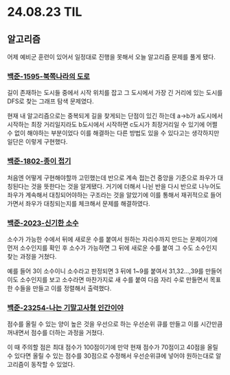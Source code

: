 # 24.08.23 TIL

## 알고리즘

어제 예비군 훈련이 있어서 일정대로 진행을 못해서 오늘 알고리즘 문제를 풀게 됐다.

### [백준-1595-북쪽나라의 도로](https://www.acmicpc.net/problem/1595)

길이 존재하는 도시들 중에서 시작 위치를 잡고 그 도시에서 가장 긴 거리에 있는 도시를 DFS로 찾는 그래프 탐색 문제였다.

현재 내 알고리즘으로는 중복되게 길을 찾게되는 단점이 있긴 하는데 a->b가 a도시에서 시작하는 최장 거리일지라도 b도시에서 시작하면 c도시가 최장거리일 수 있기에 어쩔 수 없이 해야하는 부분이었다 이를 해결하는 다른 방법도 있을 수 있다고는 생각하지만 일단은 이렇게 구현했다.

### [백준-1802-종이 접기](https://www.acmicpc.net/problem/1802)

처음엔 어떻게 구현해야할까 고민했는데 반으로 계속 접는건 중앙을 기준으로 좌우가 대칭된다는 것을 뜻한다는 것을 알게됐다. 거기에 더해서 나뉜 반을 다시 반으로 나누어도 좌우가 계속해서 대칭되어야하는 구조라는 것을 알았기에 이를 통해서 재귀적으로 들어가면서 좌우가 대칭되는지를 체크해서 문제를 해결하였다.

### [백준-2023-신기한 소수](https://www.acmicpc.net/problem/2023)

소수가 가능한 수에서 뒤에 새로운 수를 붙여서 원하는 자리수까지 만드는 문제이기에 먼저 소수인지를 확인 후 소수가 가능하면 그 뒤에 새로운 수를 붙여 그 수도 소수인지 찾는 과정을 거쳤다.

예를 들어 3이 소수이니 소수라고 판정되면 3 뒤에 1~9를 붙여서
31,32...,39를 만들어 이도 소수인지를 보고 소수라면 마찬가지로 새 수를 붙여 다음 자리 수로 만들면서 목표한 수들을 만들고 이를 정렬해서 출력했다.

### [백준-23254-나는 기말고사형 인간이야](https://www.acmicpc.net/problem/23254)

점수를 올릴 수 있는 양이 높은 것을 우선으로 하는 우선순위 큐를 만들고 이를 시간만큼 꺼내면서 점수를 더하는 과정을 거쳤다.

이 때 주의할 점은 최대 점수가 100점이기에 만약 현재 점수가 70점이고 40점을 올릴 수 있다면 올릴 수 있는 점수를 30점으로 수정해서 우선순위큐에 넣어야 원하는대로 알고리즘이 동작할 수 있었다.
